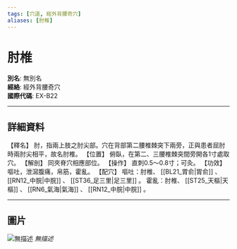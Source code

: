 ```yaml
---
tags: [穴道, 經外背腰奇穴]
aliases: [肘椎]
---
```


# 肘椎

**別名**: 無別名  
**經絡**: 經外背腰奇穴  
**國際代碼**: EX-B22  

---

## 詳細資料
【釋名】
肘，指兩上肢之肘尖部。穴在背部第二腰椎棘突下兩旁，正與患者屈肘時兩肘尖相平，故名肘椎。
【位置】
俯臥，在第二、三腰椎棘突間旁開各1寸處取穴。
【解剖】
同夾脊穴相應部位。
【操作】
直刺0.5～0.8寸；可灸。
【功效】
嘔吐，泄瀉腹痛，帛筋，霍亂。
【配穴】
嘔吐：肘椎、 [[BL21_胃俞|胃俞]] 、 [[RN12_中脘|中脘]] 、 [[ST36_足三里|足三里]] 。
霍亂：肘椎、 [[ST25_天樞|天樞]] 、 [[RN6_氣海|氣海]] 、 [[RN12_中脘|中脘]] 。

---

## 圖片
![無描述](https://yibian.hopto.org/pic/shu16/425.gif)
_無描述_

